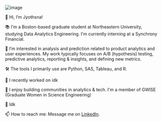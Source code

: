 <!-- ## Jyothsna's Portfolio 📚👩🏻‍💻
Welcome to my data portfolio! Here, I document a summary of my projects in the data field. -->
![image](https://github.com/user-attachments/assets/ca2a0090-12d9-4820-ba00-7718ca865974)

👋 Hi, I’m Jyothsna!

📚 I'm a Boston-based graduate student at Northeastern University, studying Data Analytics Engineering. I'm currently interning at a Synchrony Financial.

👀 I’m interested in analysis and prediction related to product analytics and user experiences. My work typically focuses on A/B (hypothesis) testing, predictive analytics, reporting & insights, and defining new metrics. 

🛠 The tools I primarily use are Python, SAS, Tableau, and R.

🌱 I recently worked on idk

💞️ I enjoy building communities in analytics & tech. I'm a member of GWISE (Graduate Women in Science Engineering)

📝 Idk

📫 How to reach me: Message me on [LinkedIn](https://www.linkedin.com/in/jyothsna-vijayaraghavendra/).
